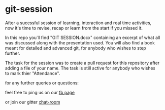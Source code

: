 # git-session

After a sucessful session of learning, interaction and real time activities, now it's time to revise, recap or learn from the start if you missed it.

In this repo you'll find "GIT SESSION.docx" containing an excerpt of what all was discussed along with the presentation used.
You will also find a book meant for detailed and advanced git, for anybody who wishes to step further.

The task for the session was to create a pull request for this repository after adding a file of your name.
The task is still active for anybody who wishes to mark thier "Attendance".

for any further queries or questions:

feel free to ping us on our [fb page](https://www.facebook.com/mozNSIT)

or join our gitter [chat-room](https://gitter.im/mozillacampusclubnsit)



  
